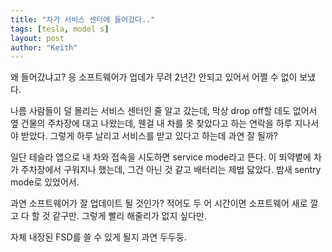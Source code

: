 ```yaml
---
title: "차가 서비스 센터에 들어갔다.."
tags: [tesla, model s]
layout: post
author: "Keith"
---
```


왜 들어갔냐고? 응 소프트웨어가 업데가 무려 2년간 안되고 있어서 어쩔 수 없이 보냈다. 

나름 사람들이 덜 몰리는 서비스 센터인 줄 알고 갔는데, 막상 drop off할 데도 없어서 옆 건물의 주차장에 대고 나왔는데, 웬걸 내 차를 못 찾았다고 하는 연락을 하루 지나서야 받았다. 그렇게 하루 날리고 서비스를 받고 있다고 하는데 과연 잘 될까?

일단 테슬라 앱으로 내 차와 접속을 시도하면 service mode라고 뜬다. 이 뙤약볕에 차가 주차장에서 구워지나 했는데, 그건 아닌 것 같고 배터리는 제법 닳았다. 밤새 sentry mode로 있었어서.

과연 소프트웨어가 잘 업데이트 될 것인가? 적어도 두 어 시간이면 소프트웨어 새로 깔고 다 할 것 같구만. 그렇게 빨리 해줄리가 없지 싶다만.

자체 내장된 FSD를 쓸 수 있게 될지 과연 두두둥.